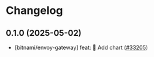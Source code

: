 # Changelog

## 0.1.0 (2025-05-02)

* [bitnami/envoy-gateway] feat: :tada: Add chart ([#33205](https://github.com/bitnami/charts/pull/33205))
